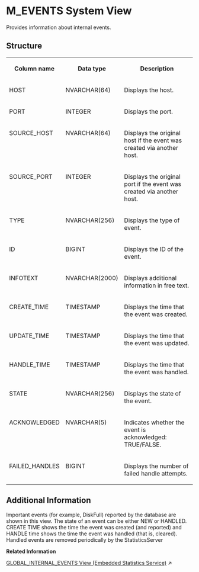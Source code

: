 <!-- loio20af4e6e75191014ba7da5b7c4c5da60 -->

# M\_EVENTS System View

Provides information about internal events.



<a name="loio20af4e6e75191014ba7da5b7c4c5da60___m__e_v_e_n_t_s_1struct_M_EVENTS"/>

## Structure


<table>
<tr>
<th valign="top">

Column name



</th>
<th valign="top">

Data type



</th>
<th valign="top">

Description



</th>
</tr>
<tr>
<td valign="top">

HOST



</td>
<td valign="top">

NVARCHAR\(64\)



</td>
<td valign="top">

Displays the host.



</td>
</tr>
<tr>
<td valign="top">

PORT



</td>
<td valign="top">

INTEGER



</td>
<td valign="top">

Displays the port.



</td>
</tr>
<tr>
<td valign="top">

SOURCE\_HOST



</td>
<td valign="top">

NVARCHAR\(64\)



</td>
<td valign="top">

Displays the original host if the event was created via another host.



</td>
</tr>
<tr>
<td valign="top">

SOURCE\_PORT



</td>
<td valign="top">

INTEGER



</td>
<td valign="top">

Displays the original port if the event was created via another host.



</td>
</tr>
<tr>
<td valign="top">

TYPE



</td>
<td valign="top">

NVARCHAR\(256\)



</td>
<td valign="top">

Displays the type of event.



</td>
</tr>
<tr>
<td valign="top">

ID



</td>
<td valign="top">

BIGINT



</td>
<td valign="top">

Displays the ID of the event.



</td>
</tr>
<tr>
<td valign="top">

INFOTEXT



</td>
<td valign="top">

NVARCHAR\(2000\)



</td>
<td valign="top">

Displays additional information in free text.



</td>
</tr>
<tr>
<td valign="top">

CREATE\_TIME



</td>
<td valign="top">

TIMESTAMP



</td>
<td valign="top">

Displays the time that the event was created.



</td>
</tr>
<tr>
<td valign="top">

UPDATE\_TIME



</td>
<td valign="top">

TIMESTAMP



</td>
<td valign="top">

Displays the time that the event was updated.



</td>
</tr>
<tr>
<td valign="top">

HANDLE\_TIME



</td>
<td valign="top">

TIMESTAMP



</td>
<td valign="top">

Displays the time that the event was handled.



</td>
</tr>
<tr>
<td valign="top">

STATE



</td>
<td valign="top">

NVARCHAR\(256\)



</td>
<td valign="top">

Displays the state of the event.



</td>
</tr>
<tr>
<td valign="top">

ACKNOWLEDGED



</td>
<td valign="top">

NVARCHAR\(5\)



</td>
<td valign="top">

Indicates whether the event is acknowledged: TRUE/FALSE.



</td>
</tr>
<tr>
<td valign="top">

FAILED\_HANDLES



</td>
<td valign="top">

BIGINT



</td>
<td valign="top">

Displays the number of failed handle attempts.



</td>
</tr>
</table>



<a name="loio20af4e6e75191014ba7da5b7c4c5da60___m__e_v_e_n_t_s_1fulldesc_M_EVENTS"/>

## Additional Information

Important events \(for example, DiskFull\) reported by the database are shown in this view. The state of an event can be either NEW or HANDLED. CREATE TIME shows the time the event was created \(and reported\) and HANDLE time shows the time the event was handled \(that is, cleared\). Handled events are removed periodically by the StatisticsServer

**Related Information**  


[GLOBAL_INTERNAL_EVENTS View (Embedded Statistics Service)](https://help.sap.com/viewer/323c57a017234d47a0e7da3e22345822/2023_2_QRC/en-US/449bb507ab944d5f8702e812e751bd28.html "Specifies global internal event information.") :arrow_upper_right:


